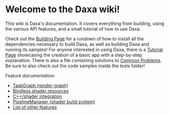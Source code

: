# Welcome to the Daxa wiki!

This wiki is Daxa's documentation. It covers everything from building, using the various API features, and a small tutorial of how to use Daxa.

Check out the [Building Page](https://github.com/Ipotrick/Daxa/tree/master/wiki/Building.md) for a rundown of how to install all the dependencies necessary to build Daxa, as well as building Daxa and running its samples!
For anyone interested in using Daxa, there is a [Tutorial Page](https://github.com/Ipotrick/Daxa/tree/master/wiki/Tutorial.md) showcasing the creation of a basic app with a step-by-step explanation.
There is also a file containing solutions to [Common Problems](https://github.com/Ipotrick/Daxa/tree/master/wiki/CommonProblems.md).
Be sure to also check out the code samples inside the tests folder!

Feature documentation:

* [TaskGraph (render-graph)](https://github.com/Ipotrick/Daxa/tree/master/wiki/TaskGraph.md)
* [Bindless shader resources](https://github.com/Ipotrick/Daxa/tree/master/wiki/Bindless.md)
* [C++/shader integration](https://github.com/Ipotrick/Daxa/tree/master/wiki/ShaderIntegration.md)
* [PipelineManager (shader build system)](https://github.com/Ipotrick/Daxa/tree/master/wiki/PipelineManager.md)
* [List of other features](https://github.com/Ipotrick/Daxa/tree/master/wiki/Features.md)
